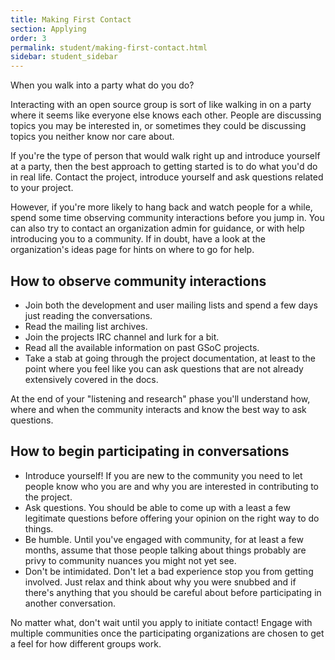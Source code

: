 ```yaml
---
title: Making First Contact
section: Applying
order: 3
permalink: student/making-first-contact.html
sidebar: student_sidebar
---
```


When you walk into a party what do you do?

Interacting with an open source group is sort of like walking in on a party where it seems like everyone else knows each other. People are discussing topics you may be interested in, or sometimes they could be discussing topics you neither know nor care about.

If you're the type of person that would walk right up and introduce yourself at a party, then the best approach to getting started is to do what you'd do in real life. Contact the project, introduce yourself and ask questions related to your project.

However, if you're more likely to hang back and watch people for a while, spend some time observing community interactions before you jump in. You can also try to contact an organization admin for guidance, or with help introducing you to a community. If in doubt, have a look at the organization's ideas page for hints on where to go for help.


## How to observe community interactions



*   Join both the development and user mailing lists and spend a few days just reading the conversations.
*   Read the mailing list archives.
*   Join the projects IRC channel and lurk for a bit.
*   Read all the available information on past GSoC projects.
*   Take a stab at going through the project documentation, at least to the point where you feel like you can ask questions that are not already extensively covered in the docs.

At the end of your "listening and research" phase you'll understand how, where and when the community interacts and know the best way to ask questions.


## How to begin participating in conversations



*   Introduce yourself! If you are new to the community you need to let people know who you are and why you are interested in contributing to the project.
*   Ask questions. You should be able to come up with a least a few legitimate questions before offering your opinion on the right way to do things.
*   Be humble. Until you've engaged with community, for at least a few months, assume that those people talking about things probably are privy to community nuances you might not yet see.
*   Don't be intimidated. Don't let a bad experience stop you from getting involved. Just relax and think about why you were snubbed and if there's anything that you should be careful about before participating in another conversation. 

No matter what, don't wait until you apply to initiate contact! Engage with multiple communities once the participating organizations are chosen to get a feel for how different groups work.


